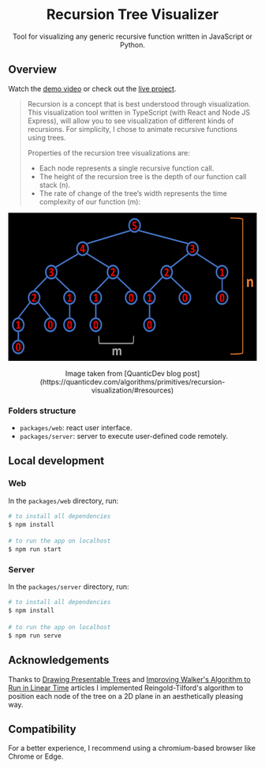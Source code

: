 <h1 align="center">Recursion Tree Visualizer</h1>

<p align="center">Tool for visualizing any generic recursive function written in JavaScript or Python.</p>

## Overview

Watch the [demo video](https://youtu.be/1f-KeeN8AHs) or check out the [live project](https://recursion.now.sh).

> Recursion is a concept that is best understood through visualization. This visualization tool written in TypeScript (with React and Node JS Express), will allow you to see visualization of different kinds of recursions. For simplicity, I chose to animate recursive functions using trees.
>
> Properties of the recursion tree visualizations are:
>
> - Each node represents a single recursive function call.
> - The height of the recursion tree is the depth of our function call stack (n).
> - The rate of change of the tree’s width represents the time complexity of our function (m):

<div align="center">
  <img src="./assets/recursion_tree.png" height="300"/>
  <p>Image taken from [QuanticDev blog post](https://quanticdev.com/algorithms/primitives/recursion-visualization/#resources)</p>
</div>

### Folders structure

- `packages/web`: react user interface.
- `packages/server`: server to execute user-defined code remotely.
<!-- - `packages/common`: shared code between web and lambda -->

## Local development

### Web

In the `packages/web` directory, run:

```bash
# to install all dependencies
$ npm install

# to run the app on localhost
$ npm run start
```

### Server

In the `packages/server` directory, run:

```bash
# to install all dependencies
$ npm install

# to run the app on localhost
$ npm run serve
```

## Acknowledgements

Thanks to [Drawing Presentable Trees](https://llimllib.github.io/pymag-trees/#foot5) and [Improving Walker's Algorithm to Run in Linear Time](http://dirk.jivas.de/papers/buchheim02improving.pdf) articles I implemented Reingold-Tilford's algorithm to position each node of the tree on a 2D plane in an aesthetically pleasing way.

## Compatibility

For a better experience, I recommend using a chromium-based browser like Chrome or Edge.
